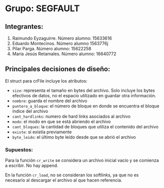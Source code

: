 # Grupo: SEGFAULT

## Integrantes:
  1. Raimundo Eyzaguirre. Número alumno: 15633616
  2. Eduardo Montecinos. Número alumno 1563776j
  3. Pilar Parga. Número alumno: 15622258
  4. María Jesús Retamales. Número alumno: 16640772


## Principales decisiones de diseño:

El struct para crFile incluye los atributos:
  * `size`: representa el tamaño en bytes del archivo. Solo incluye los bytes efectivos de datos, no el espacio utilizado en guardar otra información.
  * `nombre`: guarda el nombre del archivo
  * `puntero_a_bloque`: el número de bloque en donde se encuentra el bloque índice del archivo
  * `cant_hardlinks`: numero de hard links asociados al archivo
  * `modo`: el modo en que se está abriendo el archivo
  * `cant_bloques`: la cantidad de bloques que utiliza el contenido del archivo
  * `existe`: si existía previamente
  * `byte_leido`: el último byte leído desde que se abrió el archivo

### Supuestos:

Para la función `cr_write` se considera un archivo inicial vacío y se comienza a escribir. No hay append.

En la función `cr_load`, no se consideran los softlinks, ya que no es necesario al descargar el archivo al que hacen referencia.
